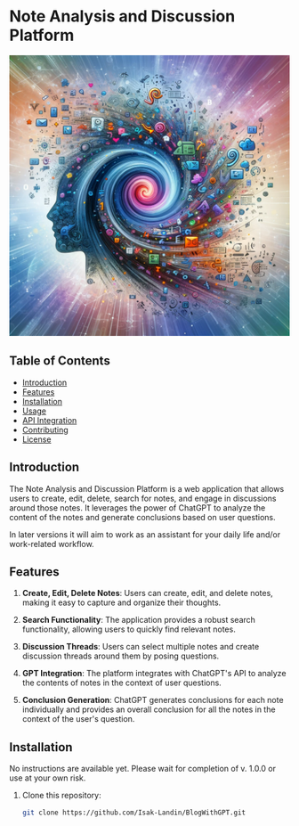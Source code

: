 # Note Analysis and Discussion Platform

![Project Logo](https://github.com/Isak-Landin/BlogWithGPT/blob/main/logo.png)

## Table of Contents

- [Introduction](#introduction)
- [Features](#features)
- [Installation](#installation)
- [Usage](#usage)
- [API Integration](#api-integration)
- [Contributing](#contributing)
- [License](#license)

## Introduction

The Note Analysis and Discussion Platform is a web application that allows users to create, edit, delete, search for notes, and engage in discussions around those notes. It leverages the power of ChatGPT to analyze the content of the notes and generate conclusions based on user questions.

In later versions it will aim to work as an assistant for your daily life and/or work-related workflow.

## Features

1. **Create, Edit, Delete Notes**: Users can create, edit, and delete notes, making it easy to capture and organize their thoughts.

2. **Search Functionality**: The application provides a robust search functionality, allowing users to quickly find relevant notes.

3. **Discussion Threads**: Users can select multiple notes and create discussion threads around them by posing questions.

4. **GPT Integration**: The platform integrates with ChatGPT's API to analyze the contents of notes in the context of user questions.

5. **Conclusion Generation**: ChatGPT generates conclusions for each note individually and provides an overall conclusion for all the notes in the context of the user's question.

## Installation

No instructions are available yet. Please wait for completion of v. 1.0.0 or use at your own risk.

1. Clone this repository:
   ```bash
   git clone https://github.com/Isak-Landin/BlogWithGPT.git
